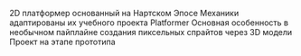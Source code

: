 2D платформер основанный на Нартском Эпосе
Механики адаптированы их учебного проекта Platformer 
Основная особенность в необычном пайплайне создания пиксельных спрайтов через 3D модели 
Проект на этапе прототипа

